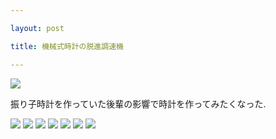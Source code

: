 ```yaml
---

layout: post

title: 機械式時計の脱進調速機

---
```


<img src="https://gakuseishitsu.github.io/images/escapement1/e1.jpg">

振り子時計を作っていた後輩の影響で時計を作ってみたくなった.  

<img src="https://gakuseishitsu.github.io/images/escapement1/e2.jpg">
<img src="https://gakuseishitsu.github.io/images/escapement1/e3.jpg">
<img src="https://gakuseishitsu.github.io/images/escapement1/e4.jpg">
<img src="https://gakuseishitsu.github.io/images/escapement1/e5.jpg">
<img src="https://gakuseishitsu.github.io/images/escapement1/e6.jpg">
<img src="https://gakuseishitsu.github.io/images/escapement1/e7.jpg">
<img src="https://gakuseishitsu.github.io/images/escapement1/e8.jpg">